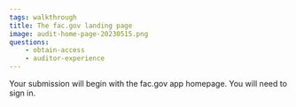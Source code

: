 ```yaml
---
tags: walkthrough
title: The fac.gov landing page
image: audit-home-page-20230515.png
questions:
    - obtain-access
    - auditor-experience
---
```


Your submission will begin with the fac.gov app homepage. You will need to sign in.